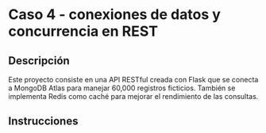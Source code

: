# Caso 4 - conexiones de datos y concurrencia en REST

## Descripción
Este proyecto consiste en una API RESTful creada con Flask que se conecta a MongoDB Atlas para manejar 60,000 registros ficticios. También se implementa Redis como caché para mejorar el rendimiento de las consultas.

## Instrucciones

